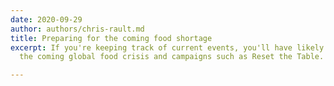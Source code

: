 ```yaml
---
date: 2020-09-29
author: authors/chris-rault.md
title: Preparing for the coming food shortage
excerpt: If you're keeping track of current events, you'll have likely read about
  the coming global food crisis and campaigns such as Reset the Table.

---
```

